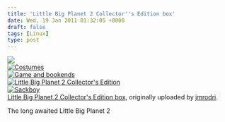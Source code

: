 ```yaml
---
title: 'Little Big Planet 2 Collector''s Edition box'
date: Wed, 19 Jan 2011 01:32:05 +0000
draft: false
tags: [Linux]
type: post
---
```


[![](http://farm6.static.flickr.com/5089/5368196519_8a25e21798.jpg)](http://www.flickr.com/photos/jmrodri/5368196519/ "photo sharing")  
[![Costumes](http://farm6.static.flickr.com/5202/5368808738_80f9f75e03.jpg)](http://www.flickr.com/photos/jmrodri/5368808738/ "Costumes by jmrodri, on Flickr")  
[![Game and bookends](http://farm6.static.flickr.com/5207/5368811010_2800881207.jpg)](http://www.flickr.com/photos/jmrodri/5368811010/ "Game and bookends by jmrodri, on Flickr")  
[![Little Big Planet 2 Collector's Edition](http://farm6.static.flickr.com/5208/5368206099_889d7acafd.jpg)](http://www.flickr.com/photos/jmrodri/5368206099/ "Little Big Planet 2 Collector's Edition by jmrodri, on Flickr")  
[![Sackboy](http://farm6.static.flickr.com/5090/5368203935_127df7aba9.jpg)](http://www.flickr.com/photos/jmrodri/5368203935/ "Sackboy by jmrodri, on Flickr")  
[Little Big Planet 2 Collector's Edition box](http://www.flickr.com/photos/jmrodri/5368196519/), originally uploaded by [jmrodri](http://www.flickr.com/people/jmrodri/).

The long awaited Little Big Planet 2